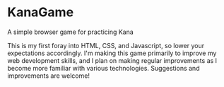 # KanaGame
A simple browser game for practicing Kana

This is my first foray into HTML, CSS, and Javascript, so lower your expectations accordingly. I'm making this game primarily to improve my web development skills, and I plan on making regular improvements as I become more familiar with various technologies. Suggestions and improvements are welcome!

